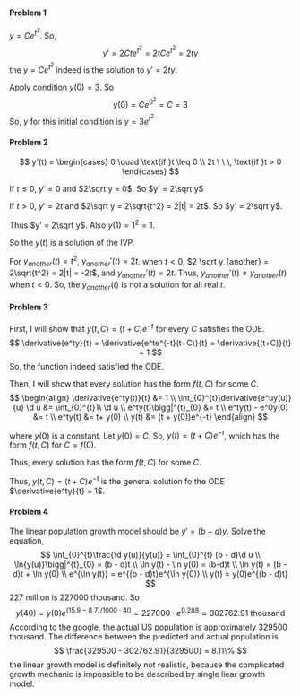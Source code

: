 $$
\newcommand\d{\text{d}}
$$

#### Problem 1

$y = Ce^{t^2}$. So, 
$$
y' = 2Cte^{t^2} = 2t Ce^{t^2} = 2ty
$$
the $y = Ce^{t^2}$ indeed is the solution to $y' = 2ty$. 

Apply condition $y(0) = 3$. So
$$
y(0) = Ce^{0^{2}} = C= 3
$$
So, $y$ for this initial condition is $y = 3e^{t^2}$

#### Problem 2

$$
y'(t) = \begin{cases}
	0 \quad  \text{if }t \leq 0 \\
  2t \ \ \, \text{if }t > 0
\end{cases}
$$

If $t \leq 0$, $y' = 0$ and $2\sqrt y = 0$. So $y' = 2\sqrt y$

If $t > 0$, $y' = 2t$ and $2\sqrt y = 2\sqrt{t^2} = 2|t| = 2t$. So $y' = 2\sqrt y$.

Thus $y' = 2\sqrt y$. Also $y(1) = 1^2 = 1$.

So the $y(t)$ is a solution of the IVP.

For $y_{another}(t) = t^2$, $y_{another}'(t) = 2t$. when $t < 0$, $2 \sqrt y_{another} = 2\sqrt{t^2} = 2|t| = -2t$, and $y_{another}'(t) = 2t$. Thus, $y_{another}'(t) \neq y_{another}(t)$ when $t < 0$. So, the $y_{another}(t)$ is not a solution for all real $t$. 

#### Problem 3

First, I will show that $y(t, C) = (t + C)e^{-t}$ for every $C$ satisfies the ODE. 
$$
\derivative{e^ty}{t} = \derivative{e^te^{-t}(t+C)}{t} = \derivative{(t+C)}{t} = 1
$$
So, the function indeed satisfied the ODE.

Then, I will show that every solution has the form $f(t, C)$ for some $C$.
$$
\begin{align}
\derivative{e^ty(t)}{t} &= 1 \\
\int_{0}^{t}\derivative{e^uy(u)}{u} \d u &= \int_{0}^{t}1\ \d u \\
e^ty(t)\bigg|^{t}_{0} &= t \\
e^ty(t) - e^0y(0) &= t \\
e^ty(t) &= t+ y(0) \\
y(t) &= (t + y(0))e^{-t}
\end{align}
$$

where $y(0)$ is a constant. Let $y(0) = C$. So, $y(t) = (t + C)e^{-t}$, which has the form $f(t, C)$ for $C = f(0)$.

Thus, every solution has the form $f(t, C)$ for some $C$.

Thus, $y(t, C) = (t + C)e^{-t}$ is the general solution fo the ODE $\derivative{e^ty}{t} = 1$. 

#### Problem 4

The linear population growth model should be $y' = (b - d)y$. Solve the equation,
$$
\int_{0}^{t}\frac{\d y(u)}{y(u)} = \int_{0}^{t} (b - d)\d u \\
\ln{y(u)}\bigg|^{t}_{0} = (b - d)t \\
\ln y(t) - \ln y(0) = (b-d)t \\
\ln y(t) = (b - d)t + \ln y(0) \\
e^{\ln y(t)} = e^{(b - d)t}e^{\ln y(0)} \\
y(t) = y(0)e^{(b - d)t}
$$
227 million is 227000 thousand. So
$$
y(40) = y(0)e^{(15.9 - 8.7)/1000 \cdot 40} = 227000 \cdot e^{0.288} \approx 302762.91 \text{ thousand}
$$
According to the google, the actual US population is approximately 329500 thousand. The difference between the predicted and actual population is 
$$
\frac{329500 - 302762.91}{329500} = 8.11\%
$$
the linear growth model is definitely not realistic, because the complicated growth mechanic is impossible to be described by single liear growth model.
